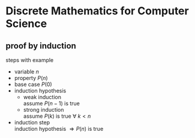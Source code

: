 <!-- toc -->
# Discrete Mathematics for Computer Science

## proof by induction

steps with example

- variable $n$
- property $P(n)$
- base case $P(0)$
- induction hypothesis
    - weak induction\
        assume $P(n-1)$ is true
    - strong induction\
        assume $P(k)$ is true $∀\ k<n$
- induction step\
    induction hypothesis $⇒ P(n)$ is true
